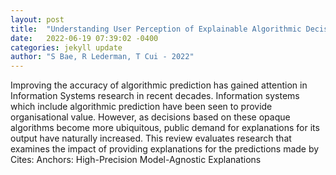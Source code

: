 ```yaml
---
layout: post
title:  "Understanding User Perception of Explainable Algorithmic Decision-Making Systems: A Systematic Literature Review"
date:   2022-06-19 07:39:02 -0400
categories: jekyll update
author: "S Bae, R Lederman, T Cui - 2022"
---
```

Improving the accuracy of algorithmic prediction has gained attention in Information Systems research in recent decades. Information systems which include algorithmic prediction have been seen to provide organisational value. However, as decisions based on these opaque algorithms become more ubiquitous, public demand for explanations for its output have naturally increased. This review evaluates research that examines the impact of providing explanations for the predictions made by  Cites: Anchors: High-Precision Model-Agnostic Explanations
